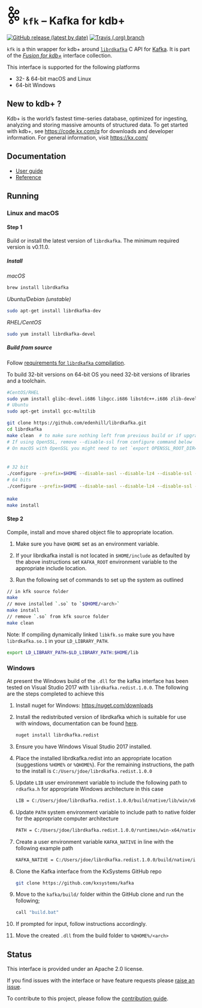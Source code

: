 # ![Kafka](docs/kafka.png) `kfk` – Kafka for kdb+

[![GitHub release (latest by date)](https://img.shields.io/github/v/release/kxsystems/kafka)](https://github.com/kxsystems/kafka/releases) [![Travis (.org) branch](https://img.shields.io/travis/kxsystems/kafka/master)](https://travis-ci.org/kxsystems/kafka/branches)



`kfk` is a thin wrapper for kdb+ around [`librdkafka`](https://github.com/edenhill/librdkafka) C API for [Kafka](https://kafka.apache.org/).
It is part of the [_Fusion for kdb+_](https://code.kx.com/q/interfaces) interface collection.

This interface is supported for the following platforms

* 32- & 64-bit macOS and Linux
* 64-bit Windows

## New to kdb+ ?

Kdb+ is the world’s fastest time-series database, optimized for ingesting, analyzing and storing massive amounts of structured data. To get started with kdb+, see https://code.kx.com/q for downloads and developer information. For general information, visit https://kx.com/

## Documentation

-   [User guide](docs)
-   [Reference](docs/reference.md)


## Running

### Linux and macOS

#### Step 1

Build or install the latest version of `librdkafka`. The minimum required version is v0.11.0.

##### Install

_macOS_

```bash
brew install librdkafka
```

_Ubuntu/Debian (unstable)_

```bash
sudo apt-get install librdkafka-dev
```

_RHEL/CentOS_

```bash
sudo yum install librdkafka-devel
```

##### Build from source 

Follow [requirements for `librdkafka` compilation](https://github.com/edenhill/librdkafka#requirements).

To build 32-bit versions on 64-bit OS you need 32-bit versions of libraries and a toolchain.

```bash
#CentOS/RHEL
sudo yum install glibc-devel.i686 libgcc.i686 libstdc++.i686 zlib-devel.i686
# Ubuntu
sudo apt-get install gcc-multilib
```

```bash
git clone https://github.com/edenhill/librdkafka.git
cd librdkafka
make clean  # to make sure nothing left from previous build or if upgrading/rebuilding
# If using OpenSSL, remove --disable-ssl from configure command below
# On macOS with OpenSSL you might need to set `export OPENSSL_ROOT_DIR=/usr/local/Cellar/openssl/1.0.2k` before proceeding


# 32 bit
./configure --prefix=$HOME --disable-sasl --disable-lz4 --disable-ssl --mbits=32
# 64 bits
./configure --prefix=$HOME --disable-sasl --disable-lz4 --disable-ssl --mbits=64

make
make install
```


#### Step 2

Compile, install and move shared object file to appropriate location.

1. Make sure you have `QHOME` set as an environment variable.

2. If your librdkafka install is not located in `$HOME/include` as defaulted by the above instructions set `KAFKA_ROOT` environment variable to the appropriate include location.

3. Run the following set of commands to set up the system as outlined

```bash
// in kfk source folder
make
// move installed `.so` to `$QHOME/<arch>`
make install
// remove `.so` from kfk source folder
make clean
```

Note: If compiling dynamically linked `libkfk.so` make sure you have `librdkafka.so.1` in your `LD_LIBRARY_PATH`.

```bash
export LD_LIBRARY_PATH=$LD_LIBRARY_PATH:$HOME/lib
```

### Windows

At present the Windows build of the `.dll` for the kafka interface has been tested on Visual Studio 2017 with `librdkafka.redist.1.0.0`. The following are the steps completed to achieve this

1.  Install nuget for Windows: <https:/nuget.com/downloads>

2.  Install the redistributed version of librdkafka which is suitable for use with windows, documentation can be found [here](https://www.nuget.org/packages/librdkafka.redist/1.0.0).

    ```bash
    nuget install librdkafka.redist
    ```

3.  Ensure  you have Windows Visual Studio 2017 installed.

4.  Place the installed librdkafka.redist into an appropriate location (suggestions `%HOME%` or `%QHOME%`).
    For the remaining instructions, the path to the install is `C:/Users/jdoe/librdkafka.redist.1.0.0`

5.  Update `LIB` user environment variable to include the following path to `rdkafka.h` for appropriate Windows architecture in this case

    ```bash
    LIB = C:/Users/jdoe/librdkafka.redist.1.0.0/build/native/lib/win/x64/win-x64-Release/v120
    ```

6.  Update `PATH` system environment variable to include path to native folder for the appropriate computer architecture

    ```bash
    PATH = C:/Users/jdoe/librdkafka.redist.1.0.0/runtimes/win-x64/native
    ```

7.  Create a user environment variable `KAFKA_NATIVE` in line with the following example path

    ```bash
    KAFKA_NATIVE = C:/Users/jdoe/librdkafka.redist.1.0.0/build/native/include/
    ```

8.  Clone the Kafka interface from the KxSystems GitHub repo

    ```bash
    git clone https://github.com/kxsystems/kafka
    ```

9.  Move to the `kafka/build/` folder within the GitHub clone and run the following;

    ```bash
    call "build.bat"
    ```

10. If prompted for input, follow instructions accordingly.

11. Move the created `.dll` from the build folder to `%QHOME%/<arch>`

## Status

This interface is provided under an Apache 2.0 license.

If you find issues with the interface or have feature requests please [raise an issue](../..//issues).

To contribute to this project, please follow the [contribution guide](CONTRIBUTING.md).